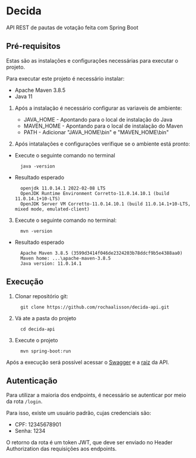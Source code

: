 # Decida
API REST de pautas de votação feita com Spring Boot

## Pré-requisitos

Estas são as instalações e configurações necessárias para executar o projeto.

Para executar este projeto é necessário instalar:

- Apache Maven 3.8.5
- Java 11

1. Após a instalação é necessário configurar as variaveis de ambiente:

   - JAVA_HOME - Apontando para o local de instalação do Java
   - MAVEN_HOME - Apontando para o local de instalação do Maven
   - PATH - Adicionar "JAVA_HOME\bin" e "MAVEN_HOME\bin"

2. Após intatalações e configurações verifique se o ambiente está pronto:

- Execute o seguinte comando no terminal 

        java -version

- Resultado esperado

        openjdk 11.0.14.1 2022-02-08 LTS
        OpenJDK Runtime Environment Corretto-11.0.14.10.1 (build 11.0.14.1+10-LTS)
        OpenJDK Server VM Corretto-11.0.14.10.1 (build 11.0.14.1+10-LTS, mixed mode, emulated-client)

3. Execute o seguinte comando no terminal:

         mvn -version

- Resultado esperado

        Apache Maven 3.8.5 (3599d3414f046de2324203b78ddcf9b5e4388aa0)
        Maven home: ...\apache-maven-3.8.5
        Java version: 11.0.14.1
   
## Execução

1. Clonar repositório git:

         git clone https://github.com/rochaalisson/decida-api.git

2. Vá ate a pasta do projeto

         cd decida-api

3. Execute o projeto

         mvn spring-boot:run

Após a execução será possível acessar o [Swagger](https://localhost:8080/api/v1/swagger-ui/index.html) e a [raiz](https://localhost:8080/api/v1/) da API.

## Autenticação

Para utilizar a maioria dos endpoints, é necessário se autenticar por meio da rota `/login`.

Para isso, existe um usuário padrão, cujas credenciais são:

   - CPF: 12345678901
   - Senha: 1234

O retorno da rota é um token JWT, que deve ser enviado no Header Authorization das requisições aos endpoints.
